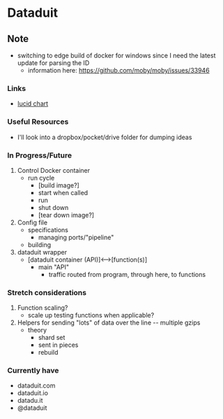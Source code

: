 # Dataduit

## Note
- switching to edge build of docker for windows since I need the latest update for parsing the ID
    - information here: https://github.com/moby/moby/issues/33946

### Links
- [lucid chart](https://www.lucidchart.com/invitations/accept/e348323e-11f7-45a9-b830-77764936fdb8)

### Useful Resources
- I'll look into a dropbox/pocket/drive folder for dumping ideas


### In Progress/Future
1. Control Docker container
    - run cycle
        - [build image?]
        - start when called
        - run
        - shut down
        - [tear down image?]
2. Config file
    - specifications
        - managing ports/"pipeline"
    - building
3. dataduit wrapper
    - [dataduit container (API)]<-->[function(s)]
        - main "API"
            - traffic routed from program, through here, to functions

### Stretch considerations
1. Function scaling?
    - scale up testing functions when applicable?
2. Helpers for sending "lots" of data over the line -- multiple gzips
    - theory
        - shard set
        - sent in pieces
        - rebuild
    

### Currently have
- dataduit.com
- dataduit.io
- datadu.it
- @dataduit